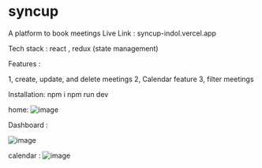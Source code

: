 # syncup
A platform to book meetings
Live Link : syncup-indol.vercel.app

Tech stack : react , redux (state management)

Features : 

1, create, update, and delete meetings 
2, Calendar feature 
3, filter meetings

Installation:
npm i
npm run dev

home: 
![image](https://github.com/user-attachments/assets/2f91d401-b2d6-4cea-94c9-14fe39c5ede9)

Dashboard :

![image](https://github.com/user-attachments/assets/ff321050-df40-4ad6-acf6-970b12435353)

calendar :
![image](https://github.com/user-attachments/assets/b66922d8-022f-4a67-87a7-a2364cc4c548)





